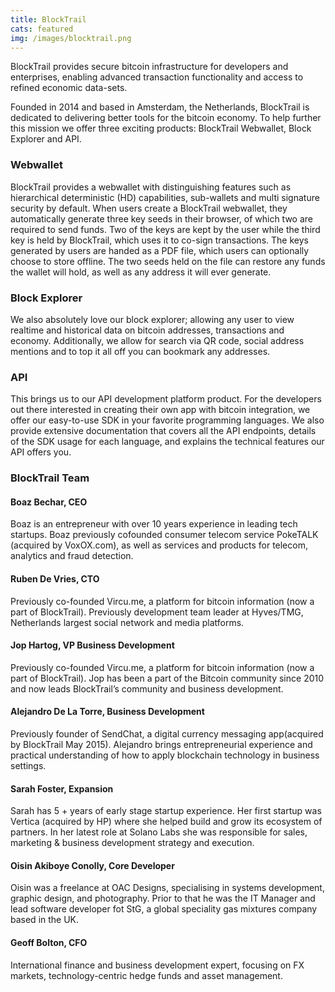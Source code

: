 ```yaml
---
title: BlockTrail
cats: featured
img: /images/blocktrail.png
---
```

BlockTrail provides secure bitcoin infrastructure for developers and enterprises, enabling advanced transaction functionality and access to refined economic data-sets.

Founded in 2014 and based in Amsterdam, the Netherlands, BlockTrail is dedicated to delivering better tools for the bitcoin economy. To help further this mission we offer three exciting products: BlockTrail Webwallet, Block Explorer and API.

### Webwallet

BlockTrail provides a webwallet with distinguishing features such as hierarchical deterministic (HD) capabilities, sub-wallets and multi signature security by default. When users create a BlockTrail webwallet, they automatically generate three key seeds in their browser, of which two are required to send funds. Two of the keys are kept by the user while the third key is held by BlockTrail, which uses it to co-sign transactions. The keys generated by users are handed as a PDF file, which users can optionally choose to store offline. The two seeds held on the file can restore any funds the wallet will hold, as well as any address it will ever generate.

### Block Explorer
We also absolutely love our block explorer; allowing any user to view realtime and historical data on bitcoin addresses, transactions and economy. Additionally, we allow for search via QR code, social address mentions and to top it all off you can bookmark any addresses.

### API

This brings us to our API development platform product. For the developers out there interested in creating their own app with bitcoin integration, we offer our easy-to-use SDK in your favorite programming languages. We also provide extensive documentation that covers all the API endpoints, details of the SDK usage for each language, and explains the technical features our API offers you.

### BlockTrail Team

#### Boaz Bechar, CEO

Boaz is an entrepreneur with over 10 years experience in leading tech startups. Boaz previously cofounded consumer telecom service PokeTALK (acquired by VoxOX.com), as well as services and products for telecom, analytics and fraud detection.

#### Ruben De Vries, CTO

Previously co-founded Vircu.me, a platform for bitcoin information (now a part of BlockTrail). Previously development team leader at Hyves/TMG, Netherlands largest social network and media platforms.

#### Jop Hartog, VP Business Development

Previously co-founded Vircu.me, a platform for bitcoin information (now a part of BlockTrail). Jop has been a part of the Bitcoin community since 2010 and now leads BlockTrail’s community and business development.

#### Alejandro De La Torre, Business Development

Previously founder of SendChat, a digital currency messaging app(acquired by BlockTrail May 2015). Alejandro brings entrepreneurial experience and practical understanding of how to apply blockchain technology in business settings.

#### Sarah Foster, Expansion

Sarah has 5 + years of early stage startup experience. Her first startup was Vertica (acquired by HP) where she helped build and grow its ecosystem of partners. In her latest role at Solano Labs she was responsible for sales, marketing & business development strategy and execution.

#### Oisin Akiboye Conolly, Core Developer

Oisin was a freelance at OAC Designs, specialising in systems development, graphic design, and photography. Prior to that he was the IT Manager and lead software developer fot StG, a global speciality gas mixtures company based in the UK.

#### Geoff Bolton, CFO

International finance and business development expert, focusing on FX markets, technology-centric hedge funds and asset management.
